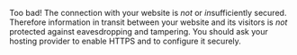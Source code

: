 Too bad! The connection with your website is *not* or *in*sufficiently secured. Therefore information in transit between your website and its visitors is *not* protected against eavesdropping and tampering. You should ask your hosting provider to enable HTTPS and to configure it securely.
